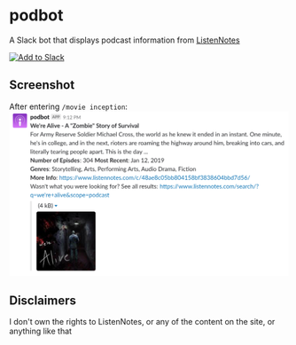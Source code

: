 # podbot
A Slack bot that displays podcast information from [ListenNotes](https://www.listennotes.com/)

<!-- [![Build Status](https://travis-ci.org/kengorab/imdbot.svg?branch=master)](https://travis-ci.org/kengorab/imdbot) -->

<a href="https://slack.com/oauth/authorize?client_id=387036727766.518849833845&scope=commands"><img alt="Add to Slack" height="40" width="139" src="https://platform.slack-edge.com/img/add_to_slack.png" srcset="https://platform.slack-edge.com/img/add_to_slack.png 1x, https://platform.slack-edge.com/img/add_to_slack@2x.png 2x" /></a>

## Screenshot
After entering `/movie inception`:
![We're Alive](https://github.com/kengorab/podbot/blob/master/screenshots/were-alive-screenshot.png)

## Disclaimers
I don't own the rights to ListenNotes, or any of the content on the site, or anything like that
